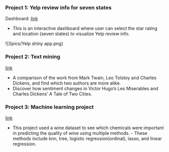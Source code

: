 ### Project 1: Yelp review info for seven states

Dashboard: [link](https://gemeixli.shinyapps.io/shinyy/)

- This is an interactive dashboard where user can select the star rating and location (seven states) to visualize Yelp review info.

![](pics/Yelp shiny app.png)
<!-- <img src="https://github.com/ddong63/Portfolio/blob/28667bafeba1050dd874dc1c29ecfff0de7ccd22/pics/data-viz.png" height="400" /> -->

### Project 2: Text mining
[link](https://github.com/Gemeiii/text-mining)

-	A comparison of the work from Mark Twain, Leo Tolstoy and Charles Dickens, and find which two authors are more alike.
-	Discover how sentiment changes in Victor Hugo’s Les Miserables and Charles Dickens’ A Tale of Two Cities.  

### Project 3: Machine learning project
[link](https://github.com/Gemeiii/Machine-learning-project)

- This project used a wine dataset to see which chemicals were important in predicting the quality of wine using multiple methods. - These methods include knn, tree, logistic regression(ordinal), lasso, and linear regression.

